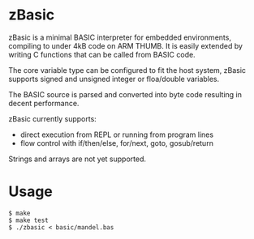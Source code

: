 
zBasic
======

zBasic is a minimal BASIC interpreter for embedded environments, compiling to
under 4kB code on ARM THUMB. It is easily extended by writing C functions that
can be called from BASIC code.

The core variable type can be configured to fit the host system, zBasic
supports signed and unsigned integer or floa/double variables.

The BASIC source is parsed and converted into byte code resulting in decent
performance.

zBasic currently supports:

- direct execution from REPL or running from program lines
- flow control with if/then/else, for/next, goto, gosub/return

Strings and arrays are not yet supported.


Usage
=====

````
$ make
$ make test
$ ./zbasic < basic/mandel.bas
````

